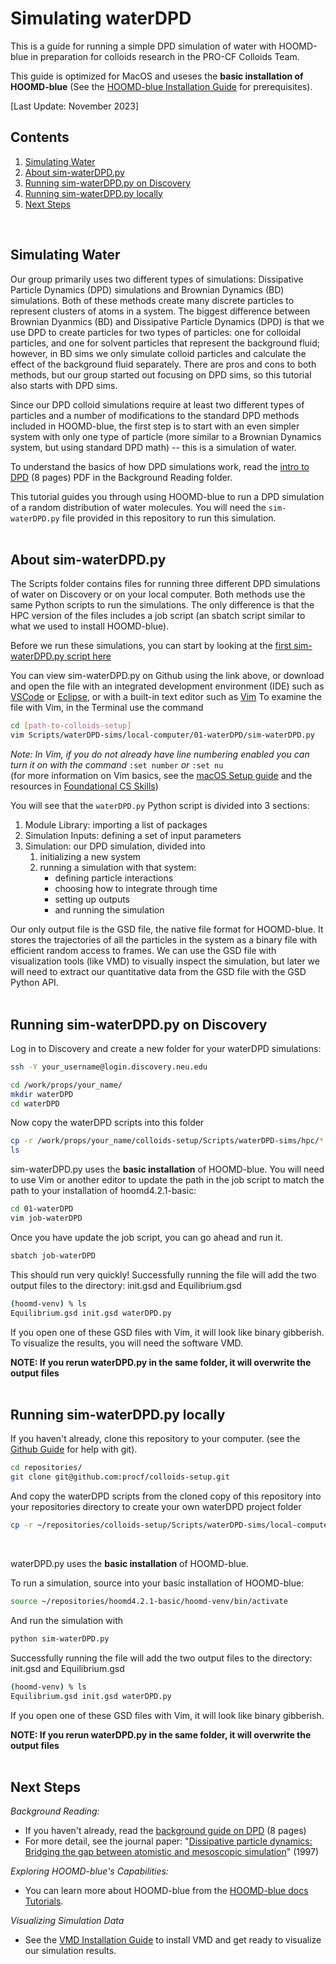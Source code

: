 # Simulating waterDPD

This is a guide for running a simple DPD simulation of water with HOOMD-blue in preparation for colloids research in the PRO-CF Colloids Team.

This guide is optimized for MacOS and useses the **basic installation of HOOMD-blue** (See the [HOOMD-blue Installation Guide](/03-HOOMDblue-Install-Guide.md) for prerequisites).

[Last Update: November 2023]

[HOOMD-blue]: http://glotzerlab.engin.umich.edu/hoomd-blue/

## Contents
1. [Simulating Water](/04-Simulating-waterDPD.md#simulating-water)
2. [About sim-waterDPD.py](/04-Simulating-waterDPD.md#about-sim-waterdpdpy)
2. [Running sim-waterDPD.py on Discovery](/04-Simulating-waterDPD.md#running-sim-waterdpdpy-on-discovery)
3. [Running sim-waterDPD.py locally](/04-Simulating-waterDPD.md#running-sim-waterdpdpy-locally)
5. [Next Steps](/04-Simulating-waterDPD.md#next-steps)

<br>

## Simulating Water

Our group primarily uses two different types of simulations: Dissipative Particle Dynamics (DPD) simulations and Brownian Dynamics (BD) simulations. Both of these methods create many discrete particles to represent clusters of atoms in a system. The biggest difference between Brownian Dyanmics (BD) and Dissipative Particle Dynamics (DPD) is that we use DPD to create particles for two types of particles: one for colloidal particles, and one for solvent particles that represent the background fluid; however, in BD sims we only simulate colloid particles and calculate the effect of the background fluid separately. There are pros and cons to both methods, but our group started out focusing on DPD sims, so this tutorial also starts with DPD sims.

Since our DPD colloid simulations require at least two different types of particles and a number of modifications to the standard DPD methods included in HOOMD-blue, the first step is to start with an even simpler system with only one type of particle (more similar to a Brownian Dynamics system, but using standard DPD math) -- this is a simulation of water.

To understand the basics of how DPD simulations work, read the [intro to DPD](/Background-Reading/1-DPD-8pg.pdf) (8 pages) PDF in the Background Reading folder.

This tutorial guides you through using HOOMD-blue to run a DPD simulation of a random distribution of water molecules. You will need the `sim-waterDPD.py` file provided in this repository to run this simulation.
<br>
<br>
## About sim-waterDPD.py

The Scripts folder contains files for running three different DPD simulations of water on Discovery or on your local computer. Both methods use the same Python scripts to run the simulations. The only difference is that the HPC version of the files includes a job script (an sbatch script similar to what we used to install HOOMD-blue).

Before we run these simulations, you can start by looking at the [first sim-waterDPD.py script here](/Scripts/waterDPD-sims/local-computer/01-waterDPD/sim-waterDPD.py)

You can view sim-waterDPD.py on Github using the link above, or download and open the file with an integrated development environment (IDE) such as [VSCode](https://code.visualstudio.com/) or [Eclipse](https://www.eclipse.org/downloads/), or with a built-in text editor such as [Vim](https://www.vim.org/)
To examine the file with Vim, in the Terminal use the command
```bash
cd [path-to-colloids-setup]
vim Scripts/waterDPD-sims/local-computer/01-waterDPD/sim-waterDPD.py 
```
*Note: In Vim, if you do not already have line numbering enabled you can turn it on with the command* `:set number` *or* `:set nu`<br>
(for more information on Vim basics, see the [macOS Setup guide](/System-Setup/02-macOS-Setup.md#text-editors) and the resources in [Foundational CS Skills](/Programming-Resources#foundational-cs-skills))

You will see that the `waterDPD.py` Python script is divided into 3 sections:
1. Module Library: importing a list of packages
2. Simulation Inputs: defining a set of input parameters
3. Simulation: our DPD simulation, divided into
	1. initializing a new system
	2. running a simulation with that system:
		* defining particle interactions
		* choosing how to integrate through time
		* setting up outputs 
		* and running the simulation

Our only output file is the GSD file, the native file format for HOOMD-blue. It stores the trajectories of all the particles in the system as a binary file with efficient random access to frames. We can use the GSD file with visualization tools (like VMD) to visually inspect the simulation, but later we will need to extract our quantitative data from the GSD file with the GSD Python API.
<br>
<br>
## Running sim-waterDPD.py on Discovery

Log in to Discovery and create a new folder for your waterDPD simulations:
```bash
ssh -Y your_username@login.discovery.neu.edu
```
```bash
cd /work/props/your_name/
mkdir waterDPD
cd waterDPD
```
Now copy the waterDPD scripts into this folder
```bash
cp -r /work/props/your_name/colloids-setup/Scripts/waterDPD-sims/hpc/* .
ls
```

sim-waterDPD.py uses the **basic installation** of HOOMD-blue. You will need to use Vim or another editor to update the path in the job script to match the path to your installation of hoomd4.2.1-basic:
```bash
cd 01-waterDPD
vim job-waterDPD
```

Once you have update the job script, you can go ahead and run it.
```bash
sbatch job-waterDPD
```

This should run very quickly! Successfully running the file will add the two output files to the directory: init.gsd and Equilibrium.gsd
```bash
(hoomd-venv) % ls
Equilibrium.gsd init.gsd waterDPD.py
```

If you open one of these GSD files with Vim, it will look like binary gibberish. To visualize the results, you will need the software VMD.

**NOTE: If you rerun waterDPD.py in the same folder, it will overwrite the output files**
<br>
<br>
## Running sim-waterDPD.py locally

If you haven't already, clone this repository to your computer. (see the [Github Guide](https://github.com/procf/getting-started/blob/main/github-guide.md) for help with git).
```bash
cd repositories/
git clone git@github.com:procf/colloids-setup.git
```
And copy the waterDPD scripts from the cloned copy of this repository into your repositories directory to create your own waterDPD project folder
```bash
cp -r ~/repositories/colloids-setup/Scripts/waterDPD-sims/local-computer waterDPD
```
<br>

waterDPD.py uses the **basic installation** of HOOMD-blue.

To run a simulation, source into your basic installation of HOOMD-blue:
```bash
source ~/repositories/hoomd4.2.1-basic/hoomd-venv/bin/activate
```

And run the simulation with
```bash
python sim-waterDPD.py
```

Successfully running the file will add the two output files to the directory: init.gsd and Equilibrium.gsd
```bash
(hoomd-venv) % ls
Equilibrium.gsd init.gsd waterDPD.py
```

If you open one of these GSD files with Vim, it will look like binary gibberish.

**NOTE: If you rerun waterDPD.py in the same folder, it will overwrite the output files**
<br>
<br>
## Next Steps

*Background Reading:*
* If you haven't already, read the [background guide on DPD](/Background-Reading/1-DPD-8pg.pdf) (8 pages)
* For more detail, see the journal paper: "[Dissipative particle dynamics: Bridging the gap between atomistic and mesoscopic simulation](https://doi.org/10.1063/1.474784)" (1997)

*Exploring HOOMD-blue's Capabilities:*
* You can learn more about HOOMD-blue from the [HOOMD-blue docs Tutorials](https://hoomd-blue.readthedocs.io/en/latest/tutorial/00-Introducing-HOOMD-blue/00-index.html). 

*Visualizing Simulation Data*
* See the [VMD Installation Guide](/05-VMD-Install-Guide.md) to install VMD and get ready to visualize our simulation results.
